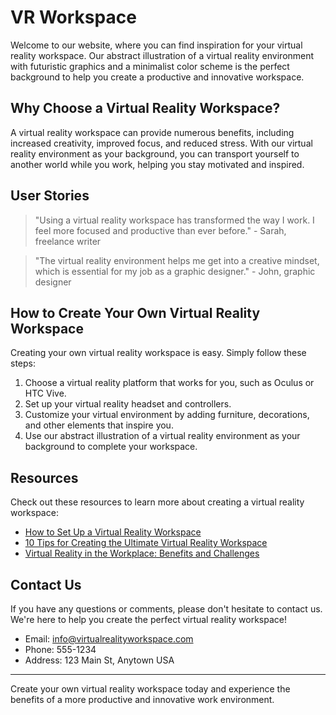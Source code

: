 <!--font:Poppins-->

# VR Workspace

Welcome to our website, where you can find inspiration for your virtual reality workspace. Our abstract illustration of a virtual reality environment with futuristic graphics and a minimalist color scheme is the perfect background to help you create a productive and innovative workspace.

## Why Choose a Virtual Reality Workspace?

A virtual reality workspace can provide numerous benefits, including increased creativity, improved focus, and reduced stress. With our virtual reality environment as your background, you can transport yourself to another world while you work, helping you stay motivated and inspired.

## User Stories

> "Using a virtual reality workspace has transformed the way I work. I feel more focused and productive than ever before." - Sarah, freelance writer

> "The virtual reality environment helps me get into a creative mindset, which is essential for my job as a graphic designer." - John, graphic designer

## How to Create Your Own Virtual Reality Workspace

Creating your own virtual reality workspace is easy. Simply follow these steps:

1. Choose a virtual reality platform that works for you, such as Oculus or HTC Vive.
2. Set up your virtual reality headset and controllers.
3. Customize your virtual environment by adding furniture, decorations, and other elements that inspire you.
4. Use our abstract illustration of a virtual reality environment as your background to complete your workspace.

## Resources

Check out these resources to learn more about creating a virtual reality workspace:

-   [How to Set Up a Virtual Reality Workspace](#)
-   [10 Tips for Creating the Ultimate Virtual Reality Workspace](#)
-   [Virtual Reality in the Workplace: Benefits and Challenges](#)

## Contact Us

If you have any questions or comments, please don't hesitate to contact us. We're here to help you create the perfect virtual reality workspace!

-   Email: info@virtualrealityworkspace.com
-   Phone: 555-1234
-   Address: 123 Main St, Anytown USA

---

Create your own virtual reality workspace today and experience the benefits of a more productive and innovative work environment.

<!--

Write me content for website with wallpaper which alt text is:

"An abstract illustration of a virtual reality environment, with futuristic graphics and a minimalist color scheme."

The name/title of the page should not be 1:1 copy of the alt text but rather a real content of the website which is using this wallpaper.

- Use markdown format
- Start with heading
- Heading should be short and concise
- The content should look like a real website
- The website should not be about the wallpaper, wallpaper is just a related background
- Heading should be contain work "wallpaper" or "background"
- Include real sections like references, contact, user stories, etc. use things relevant to the page purpose.
- Feel free to use structure like headings, bullets, numbering, blockquotes, paragraphs, horizontal lines, etc.
- You can use formatting like bold or _italic_
- You can include UTF-8 emojis
- Links should be only #hash anchors (and you can refer to the document itself)
- Do not include images


---


# Virtual Reality Workspace Wallpaper

Welcome to our website, where you can find the perfect virtual reality workspace wallpaper for your desktop. Our abstract illustration of a virtual reality environment with futuristic graphics and a minimalist color scheme will transport you to another world while you work.

## Why Choose Our Wallpaper?

Our wallpaper is not only visually stunning but also functional. The futuristic graphics and minimalist color scheme create a calming atmosphere that helps you focus on your work. Plus, the virtual reality environment depicted in the wallpaper can inspire creativity and innovation.

## User Stories

> "I love using this wallpaper on my desktop. It's like having a mini-vacation every time I sit down to work." - Jane, graphic designer

> "The virtual reality environment in the wallpaper helps me stay focused and motivated during long work sessions." - Mark, software engineer

## How to Download

To download our virtual reality workspace wallpaper, simply click the download button below. The wallpaper is available in various resolutions to fit any screen size.

## References

Check out these articles to learn more about the benefits of virtual reality in the workplace:

- [How Virtual Reality Is Changing the Workplace](#)
- [Virtual Reality: The Future of Remote Work?](#)
- [Using Virtual Reality to Enhance Creativity](#)

## Contact Us

If you have any questions or comments, please don't hesitate to contact us. We'd love to hear from you!

- Email: info@virtualworkspacewallpaper.com
- Phone: 555-1234
- Address: 123 Main St, Anytown USA

---

Download our virtual reality workspace wallpaper today and transform your desktop into a futuristic oasis!


---


Heading should not include word "wallpaper". The website should not be about the wallpaper itself, wallpaper is just a related background, rewrite whole content.


---


# Virtual Reality Workspace

Welcome to our website, where you can find inspiration for your virtual reality workspace. Our abstract illustration of a virtual reality environment with futuristic graphics and a minimalist color scheme is the perfect background to help you create a productive and innovative workspace.

## Why Choose a Virtual Reality Workspace?

A virtual reality workspace can provide numerous benefits, including increased creativity, improved focus, and reduced stress. With our virtual reality environment as your background, you can transport yourself to another world while you work, helping you stay motivated and inspired.

## User Stories

> "Using a virtual reality workspace has transformed the way I work. I feel more focused and productive than ever before." - Sarah, freelance writer

> "The virtual reality environment helps me get into a creative mindset, which is essential for my job as a graphic designer." - John, graphic designer

## How to Create Your Own Virtual Reality Workspace

Creating your own virtual reality workspace is easy. Simply follow these steps:

1. Choose a virtual reality platform that works for you, such as Oculus or HTC Vive.
2. Set up your virtual reality headset and controllers.
3. Customize your virtual environment by adding furniture, decorations, and other elements that inspire you.
4. Use our abstract illustration of a virtual reality environment as your background to complete your workspace.

## Resources

Check out these resources to learn more about creating a virtual reality workspace:

- [How to Set Up a Virtual Reality Workspace](#)
- [10 Tips for Creating the Ultimate Virtual Reality Workspace](#)
- [Virtual Reality in the Workplace: Benefits and Challenges](#)

## Contact Us

If you have any questions or comments, please don't hesitate to contact us. We're here to help you create the perfect virtual reality workspace!

- Email: info@virtualrealityworkspace.com
- Phone: 555-1234
- Address: 123 Main St, Anytown USA

---

Create your own virtual reality workspace today and experience the benefits of a more productive and innovative work environment.


---


Write me a Google font which is best fitting for the website.

Pick from the list:
- Alegreya
- Exo 2
- Cinzel
- Cabin
- Lato
- Great Vibes
- Roboto
- Cinzel Decorative
- Open Sans
- Orbitron
- Dancing Script
- Poppins
- Inter
- Futura
- IBM Plex Sans
- Barlow Condensed
- Lobster
- Cormorant Garamond
- Montserrat
- Barlow Condensed
- Playfair Display
- Raleway


Write just the font name nothing else.


---


Poppins

-->
